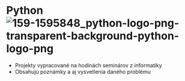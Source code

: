 # Python![159-1595848_python-logo-png-transparent-background-python-logo-png](https://user-images.githubusercontent.com/74238246/200592605-fba5a2ed-3a94-460e-9769-d3f6ae99ce85.jpg)
- Projekty vypracované na hodinách seminárov z informatiky
- Obsahujú poznámky a aj vysvetlenia daného problému
